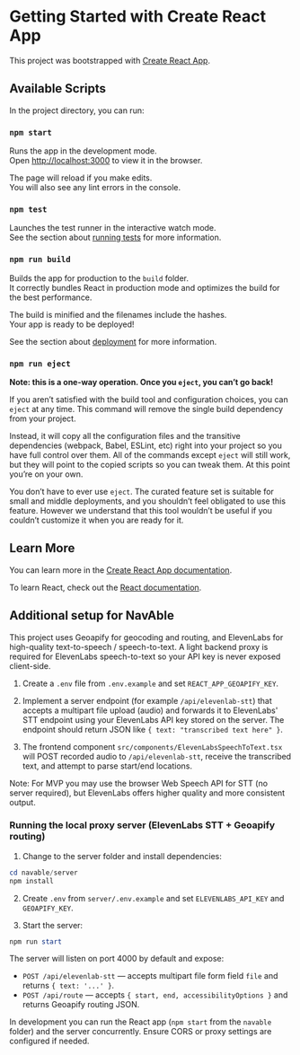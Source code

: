 # Getting Started with Create React App

This project was bootstrapped with [Create React App](https://github.com/facebook/create-react-app).

## Available Scripts

In the project directory, you can run:

### `npm start`

Runs the app in the development mode.\
Open [http://localhost:3000](http://localhost:3000) to view it in the browser.

The page will reload if you make edits.\
You will also see any lint errors in the console.

### `npm test`

Launches the test runner in the interactive watch mode.\
See the section about [running tests](https://facebook.github.io/create-react-app/docs/running-tests) for more information.

### `npm run build`

Builds the app for production to the `build` folder.\
It correctly bundles React in production mode and optimizes the build for the best performance.

The build is minified and the filenames include the hashes.\
Your app is ready to be deployed!

See the section about [deployment](https://facebook.github.io/create-react-app/docs/deployment) for more information.

### `npm run eject`

**Note: this is a one-way operation. Once you `eject`, you can’t go back!**

If you aren’t satisfied with the build tool and configuration choices, you can `eject` at any time. This command will remove the single build dependency from your project.

Instead, it will copy all the configuration files and the transitive dependencies (webpack, Babel, ESLint, etc) right into your project so you have full control over them. All of the commands except `eject` will still work, but they will point to the copied scripts so you can tweak them. At this point you’re on your own.

You don’t have to ever use `eject`. The curated feature set is suitable for small and middle deployments, and you shouldn’t feel obligated to use this feature. However we understand that this tool wouldn’t be useful if you couldn’t customize it when you are ready for it.

## Learn More

You can learn more in the [Create React App documentation](https://facebook.github.io/create-react-app/docs/getting-started).

To learn React, check out the [React documentation](https://reactjs.org/).

## Additional setup for NavAble

This project uses Geoapify for geocoding and routing, and ElevenLabs for high-quality text-to-speech / speech-to-text. A light backend proxy is required for ElevenLabs speech-to-text so your API key is never exposed client-side.

1. Create a `.env` file from `.env.example` and set `REACT_APP_GEOAPIFY_KEY`.

2. Implement a server endpoint (for example `/api/elevenlab-stt`) that accepts a multipart file upload (audio) and forwards it to ElevenLabs' STT endpoint using your ElevenLabs API key stored on the server. The endpoint should return JSON like `{ text: "transcribed text here" }`.

3. The frontend component `src/components/ElevenLabsSpeechToText.tsx` will POST recorded audio to `/api/elevenlab-stt`, receive the transcribed text, and attempt to parse start/end locations.

Note: For MVP you may use the browser Web Speech API for STT (no server required), but ElevenLabs offers higher quality and more consistent output.

### Running the local proxy server (ElevenLabs STT + Geoapify routing)

1. Change to the server folder and install dependencies:

```powershell
cd navable/server
npm install
```

2. Create `.env` from `server/.env.example` and set `ELEVENLABS_API_KEY` and `GEOAPIFY_KEY`.

3. Start the server:

```powershell
npm run start
```

The server will listen on port 4000 by default and expose:
- `POST /api/elevenlab-stt` — accepts multipart file form field `file` and returns `{ text: '...' }`.
- `POST /api/route` — accepts `{ start, end, accessibilityOptions }` and returns Geoapify routing JSON.

In development you can run the React app (`npm start` from the `navable` folder) and the server concurrently. Ensure CORS or proxy settings are configured if needed.
